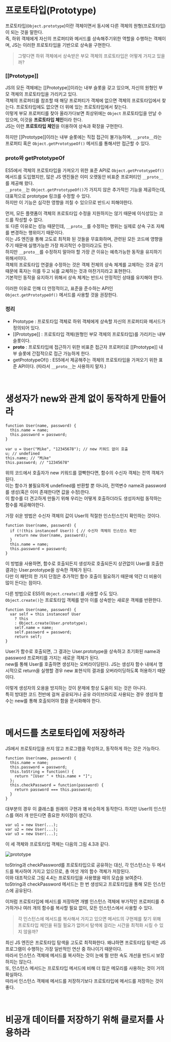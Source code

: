 # 프로토타입(Prototype)

프로토타입(`Object.prototype`)이란 객체이면서 동시에 다른 객체의 원형(프로토타입)이 되는 것을 말한다.<br />
즉, 하위 객체에게 자신의 프로퍼티와 메서드를 상속해주기위한 역할을 수행하는 객체이며, JS는 이러한 프로토타입을 기반으로 상속을 구현한다.<br />

> 그렇다면 하위 객체에서 상속받은 부모 객체의 프로토타입은 어떻게 가지고 있을까?

### [[Prototype]]

JS의 모든 객체에는 [[Prototype]]이라는 내부 슬롯을 갖고 있으며, 자신의 원형인 부모 객체의 프로토타입을 가리키고 있다. <br />
객체의 프로퍼티를 참조할 때 해당 프로퍼티가 객체에 없으면 객체의 프로토타입에서 찾는다. 프로토타입에도 없으면 더 위에 있는 프로토타입에서 찾는다.<br />
이렇게 부모 프로퍼티를 찾아 올라가다보면 최상위에는 `Object` 프로토타입을 만날 수 있으며, 이것을 **프로토타입 체인**이라 한다.<br />
JS는 이런 **프로토타입 체인**을 이용하여 상속과 확장을 구현한다. <br />

하지만 [[Prototype]]이라는 내부 슬롯에는 직접 접근이 불가능하며, `__proto__`라는 프로퍼티 혹은 `Object.getPrototypeOf()` 메서드를 통해서만 접근할 수 있다.<br />

### **proto**와 getPrototypeOf

ES5에서 객체의 프로토타입을 가져오기 위한 표준 API로 `Object.getPrototypeOf()`메서드를 도입했지만, 많은 JS 엔진들은 이미 오랫동안 비표준 프로퍼티인 `__proto__`를 제공해 왔다. <br />
`__proto__`는 `Object.getPrototypeOf()`가 가지지 않은 추가적인 기능을 제공하는데, 대표적으로 prototype 링크를 수정할 수 있다. <br />
하지만 이 기능은 심각한 영향을 끼칠 수 있으므로 반드시 피해야한다.<br />

먼저, 모든 플랫폼이 객체의 프로토타입 수정을 지원하지는 않기 때문에 이식성있는 코드를 작성할 수 없다.<br />
또 다른 이유로는 성능 때문인데, `__proto__`를 수정하는 행위는 실제로 상속 구조 자체를 변경하는 행위이기 때문이다.<br />
이는 JS 엔진을 통해 고도로 최적화 된 것들을 무효화하며, 관련된 모든 코드에 영향을 주기 때문에 실행가능한 가장 파괴적인 수정이라고도 한다.<br />
하지만 `__proto__`를 수정하지 말아야 할 가장 큰 이유는 예측가능한 동작을 유지하기 위해서이다. <br />
객체의 프로토타입 연결을 수정하는 것은 객체 전체의 상속 체계를 교체하는 것과 같기 때문에 혹자는 이를 두고 뇌를 교체하는 것과 마찬가지라고 표현한다.<br />
기본적인 동작을 유지하기 위해서 상속 체계는 반드시 안정적인 상태를 유지해야 한다.<br />

이러한 이유로 인해 더 안정적이고, 표준을 준수하는 API인 `Object.getPrototypeOf()` 메서드를 사용할 것을 권장한다. <br />

### 정리

- Prototype : 프로토타입 객체로 하위 객체에게 상속할 자신의 프로퍼티와 메서드가 정의되어 있다.
- [[Prototype]] : 프로토타입 객체(원형인 부모 객체의 프로토타입)를 가리키는 내부 슬롯이다.
- **proto** : 프로토타입에 접근하기 위한 비표준 접근자 프로퍼티로 [[Prototype]] 내부 슬롯에 간접적으로 접근 가능하게 한다.
- getPrototypeOf() : ES5에서 제공해주는 객체의 프로토타입을 가져오기 위한 표준 API이다. (따라서 `__proto__`는 사용하지 말자.)

<br />

# 생성자가 new와 관계 없이 동작하게 만들어라

```
function User(name, password) {
  this.name = name;
  this.password = password;
}

var u = User("Mike", "12345678"); // new 키워드 없이 호출
u; // undefined
this.name; // "Mike"
this.password; // "12345678"
```

위의 코드에서 호출자가 new 키워드를 깜빡한다면, 함수의 수신자 객체는 전역 객체가 된다. <br />
이는 함수가 불필요하게 undefined를 반환할 뿐 아니라, 전역변수 name과 password를 생성(혹은 이미 존재한다면 값을 수정)한다. <br />
이 함수를 더 견고하게 만들기 위해 우리는 어떻게 호출하더라도 생성자처럼 동작하는 함수를 제공해야한다.<br />

가장 쉬운 방법은 수신자 객체의 값이 User의 적절한 인스턴스인지 확인하는 것이다.<br />

```
function User(name, password) {
  if (!(this instanceof User)) { // 수신자 객체의 인스턴스 확인
    return new User(name, password);
  }
  this.name = name;
  this.password = password;
}
```

이 방법을 사용하면, 함수로 호출되든지 생성자로 호출되든지 상관없이 User를 호출한 결과는 User.prototype을 상속한 객체가 된다.<br />
다만 이 패턴의 한 가지 단점은 추가적인 함수 호출이 필요하기 때문에 약간 더 비용이 많이 든다는 점이다. <br />

다른 방법으로 ES5의 `Object.create()`를 사용할 수도 있다.<br />
`Object.create()`는 프로토타입 객체를 받아 이를 상속받는 새로운 객체를 반환한다.<br />

```
function User(name, password) {
  var self = this instanceof User
    ? this
    : Object.create(User.prototype);
    self.name = name;
    self.password = password;
    return self;
}
```

User가 함수로 호출되면, 그 결과는 User.prototype을 상속하고 초기화된 name과 password 프로퍼티를 가지는 새로운 객체가 된다.<br />
new를 통해 User를 호출하면 생성자는 오버라이딩된다. JS는 생성자 함수 내에서 명시적으로 return을 실행할 경우 new 표현식의 결과를 오버라이딩하도록 허용하기 때문이다.<br />

이렇게 생성자의 오용을 방지하는 것이 문제에 항상 도움이 되는 것은 아니다. <br />
특히 방대한 코드 전반에 걸쳐 공유되거나 공유 라이브러리로 사용되는 경우 생성자 함수는 new를 통해 호출되어야 함을 문서화해야 한다.<br />

<br />

# 메서드를 츠로토타입에 저장하라

JS에서 프로토타입을 쓰지 않고 프로그램을 작성하고, 동작하게 하는 것은 가능하다.

```
function User(name, password) {
  this.name = name;
  this.password = password;
  this.toString = function() {
    return "[User " + this.name + "]";
  };
  this.checkPassword = function(password) {
    return password === this.password;
  }
}
```

대부분의 경우 이 클래스틑 원래의 구현과 꽤 비슷하게 동작한다. 하지만 User의 인스턴스를 여러 개 만든다면 중요한 차이점이 생긴다. <br />

```
var u1 = new User(...);
var u2 = new User(...);
var u3 = new User(...);
```

이 세 객체와 프로토타입 객체는 다음의 그림 4.3과 같다.<br />

![prototype](./img/prototype.jpg)

toString과 checkPassword를 프로토타입으로 공유하는 대신, 각 인스턴스는 두 메서드를 복사하여 가지고 있으므로, 총 여섯 개의 함수 객체가 저장된다.<br />
이와 대조적으로 그림 4.4는 프로토타입을 사용했을 때의 모습을 보여준다. <br />
toString과 checkPassword 메서드는 한 번 생성되고 프로토타입을 통해 모든 인스턴스에 공유된다.<br />

이처럼 프로토타입에 메서드를 저장하면 개별 인스턴스 객체에 부가적인 프로퍼티를 추가하거나 여러 개의 함수를 복사할 필요 없이, 모든 인스턴스에서 사용할 수 있다.<br />

> 각 인스턴스에 메서드를 복사해서 가지고 있으면 메서드의 구현체를 찾기 위해 프로토타입 체인을 뒤질 필요가 없어서 탐색에 걸리는 시간을 최적화 시킬 수 있지 않을까?

최신 JS 엔진은 프로토타입 탐색을 고도로 최적화한다. 왜냐하면 프로토타입 탐색은 JS 프로그램이 수행하는 가장 일반적인 연산 중 하나이기 때문이다. <br />
따라서 인스턴스 객체에 메서드를 복사하는 것이 눈에 띌 만한 속도 개선을 반드시 보장하지는 않는다. <br />
또, 인스턴스 메서드는 프로토타입 메서드에 비해 더 많은 메모리를 사용하는 것이 거의 확실하다. <br />
따라서 인스턴스 객체에 메서드를 저장하기보다 프로토타입에 메서드를 저장하는 것이 좋다. <br />

<br />

# 비공개 데이터를 저장하기 위해 클로저를 사용하라

<br />
